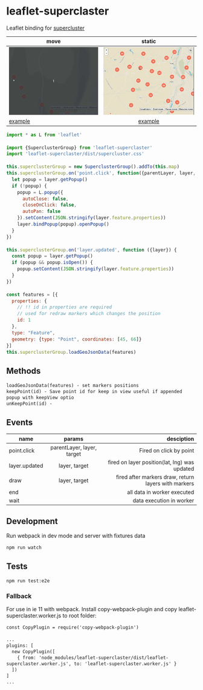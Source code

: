 # leaflet-superclaster

Leaflet binding for [supercluster](https://github.com/mapbox/supercluster) 

| move         | static        |
| -------------   |:-------------:|
| ![](examples/move.gif) | ![](examples/static.gif)| 
| [example](https://grinat.github.io/leaflet-superclaster/examples/static.html) | [example](https://grinat.github.io/leaflet-superclaster/examples/move.html)  |


```js
import * as L from 'leaflet'

import {SuperclusterGroup} from 'leaflet-superclaster'
import 'leaflet-superclaster/dist/supercluster.css'

this.superclusterGroup = new SuperclusterGroup().addTo(this.map)
this.superclusterGroup.on('point.click', function({parentLayer, layer, target}) {
  let popup = layer.getPopup()
  if (!popup) {
    popup = L.popup({
      autoClose: false,
      closeOnClick: false,
      autoPan: false
    }).setContent(JSON.stringify(layer.feature.properties))
    layer.bindPopup(popup).openPopup()
  }
})

this.superclusterGroup.on('layer.updated', function ({layer}) {
  const popup = layer.getPopup()
  if (popup && popup.isOpen()) {
    popup.setContent(JSON.stringify(layer.feature.properties))
  }
})
          
const features = [{
  properties: {
    // !! id in properties are required
    // used for redraw markers which changes the position
    id: 1
  },
  type: "Feature",
  geometry: {type: "Point", coordinates: [45, 66]}
}]
this.superclusterGroup.loadGeoJsonData(features)
```

## Methods

```
loadGeoJsonData(features) - set markers positions
keepPoint(id) - Save point id for keep in view useful if appended popup with keepView optio
unKeepPoint(id) - 
```

## Events


| name            | params                     | desciption |
| -------------   |:-------------:             | -----:|
| point.click     | parentLayer, layer, target | Fired on click by point |
| layer.updated   | layer, target              | fired on layer position(lat, lng) was updated |
| draw            | layer, target                      | fired after markers draw, return layers with markers |
| end            |                       | all data in worker executed |
| wait            |                      | data execution in worker |

## Development
Run webpack in dev mode and server with fixtures data
```
npm run watch
```

## Tests
```
npm run test:e2e
```

### Fallback
For use in ie 11 with webpack. Install copy-webpack-plugin and copy leaflet-superclaster.worker.js to root folder:
```
const CopyPlugin = require('copy-webpack-plugin')

...
plugins: [
  new CopyPlugin([
    { from: 'node_modules/leaflet-superclaster/dist/leaflet-superclaster.worker.js', to: 'leaflet-superclaster.worker.js' }
  ])
]
...

```
